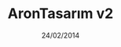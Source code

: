 ---
title: AronTasarım v2
date: 24/02/2014
categories: 
  - WordPress Themes
tags:
  - HTML
  - CSS
  - JavaScript
  - PHP
images: /assets/20220328163608-d7358l3-43029525-e818-4ff9-82d1-4386931699b7.png
madefor: https://arontasarim.com
---